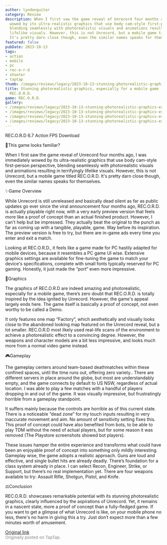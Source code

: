 ```yaml
---
author: lyndonguitar
category: Review
description: When I first saw the game reveal of Unrecord four months ago, I was immediately
  wowed by its ultra-realistic graphics that use body cam-style first-person perspective,
  blending seamlessly with photorealistic visuals and animations resulting in terrifyingly
  lifelike visuals. However, this is not Unrecord, but a mobile game titled REC.O.R.D.
  It's pretty darn close though, even the similar names speaks for themselves.
featured: false
pubDate: 2023-10-13
tags:
- action
- mobile
- pc
- rec-o-r-d
- shooter
- taptap
thumb: /images/reviews/legacy/2023-10-13-stunning-photorealistic-graphics-especially-for-a-mobile-game--preview---record-0.avif
title: Stunning photorealistic graphics, especially for a mobile game | Preview -
  REC.O.R.D.
game: REC.O.R.D.
gallery:
- /images/reviews/legacy/2023-10-13-stunning-photorealistic-graphics-especially-for-a-mobile-game--preview---record-0.avif
- /images/reviews/legacy/2023-10-13-stunning-photorealistic-graphics-especially-for-a-mobile-game--preview---record-1.avif
- /images/reviews/legacy/2023-10-13-stunning-photorealistic-graphics-especially-for-a-mobile-game--preview---record-2.avif
- /images/reviews/legacy/2023-10-13-stunning-photorealistic-graphics-especially-for-a-mobile-game--preview---record-3.avif
---
```

REC.O.R.D
6.7
Action
FPS
Download

🤔This game looks familiar?

When I first saw the game reveal of Unrecord four months ago, I was immediately wowed by its ultra-realistic graphics that use body cam-style first-person perspective, blending seamlessly with photorealistic visuals and animations resulting in terrifyingly lifelike visuals. However, this is not Unrecord, but a mobile game titled REC.O.R.D. It's pretty darn close though, even the similar names speaks for themselves.

✨Game Overview

While Unrecord is still unreleased and basically dead silent as far as public updates go ever since the viral announcement four months ago, REC.O.R.D. is actually playable right now, with a very early preview version that feels more like a proof of concept than an actual finished product. However, I can't help but be impressed. They actually beat the original to the punch as far as coming up with a tangible, playable, game. Way before its inspiration. The preview version is free to try, but there are in-game ads every time you enter and exit a match.

Looking at REC.O.R.D., it feels like a game made for PC hastily adapted for mobile devices, because it resembles a PC game UI wise. Extensive graphics settings are available for fine-tuning the game to match your device's specifications, complete with small fonts typically reserved for PC gaming.  Honestly, it just made the “port” even more impressive.

🎨Graphics

The graphics of REC.O.R.D are indeed amazing and photorealistic, especially for a mobile game, there’s zero doubt that REC.O.R.D. is totally inspired by the idea ignited by Unrecord. However, the game's appeal largely ends here. The game itself is basically a proof of concept, not even worthy to be called a Demo.

It only features one map “Factory”, which aesthetically and visually looks close to the abandoned looking map featured on the Unrecord reveal, but a lot smaller. REC.O.R.D most likely used real-life scans of the environment to achieve a photorealistic effect to a convincing degree. However, the weapons and character models are a bit less impressive, and looks much more from a normal video game instead.

🎮Gameplay

The gameplay centers around team-based deathmatches within these confined spaces,  until the time runs out, offering zero variety.. There are different servers in place around the globe, but most are understandably empty, and the game connects by default to US NSW, regardless of actual location. I was able to play a few matches with a handful of players dropping in and out of the game. It was visually impressive, but frustratingly horrible from a gameplay standpoint.

It suffers mainly because the controls are horrible as of this current state. There is a noticeable “dead zone” for my touch inputs resulting in very inaccurate movement and aim. No amount of sensitivity setting fixes this. This proof of concept could have also benefited from bots, to be able to play TDM without the need of actual players, but for some reason it was removed (The Playstore screenshots showed bot players).

These issues hamper the entire experience and transforms what could have been an enjoyable proof of concept into something only mildly interesting. Gameplay wise, the game adopts a realistic approach. Guns are loud and effective, and single bullet hits are already deadly. There’s foundation for a class system already in place. I can select Recon, Engineer, Strike, or Support, but there’s no real implementation yet. There are four weapons available to try: Assault Rifle, Shotgun, Pistol, and Knife.

⚖️Conclusion

REC.O.R.D. showcases remarkable potential with its stunning photorealistic graphics, clearly influenced by the aspirations of Unrecord. Yet, it remains in a nascent state, more a proof of concept than a fully-fledged game. If you want to get a glimpse of what Unrecord is like, on your mobile phone no less, there's no harm in giving this a try. Just don’t expect more than a few minutes worth of amusement.

[Original link](https://www.taptap.io/post/6425931)<br><span style="font-size: 0.95em; color: #888;">Originally posted on TapTap.</span>